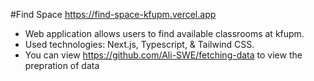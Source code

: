 #Find Space 
https://find-space-kfupm.vercel.app
- Web application allows users to find available classrooms at kfupm.
- Used technologies: Next.js, Typescript, & Tailwind CSS.
- You can view https://github.com/Ali-SWE/fetching-data to view the prepration of data
